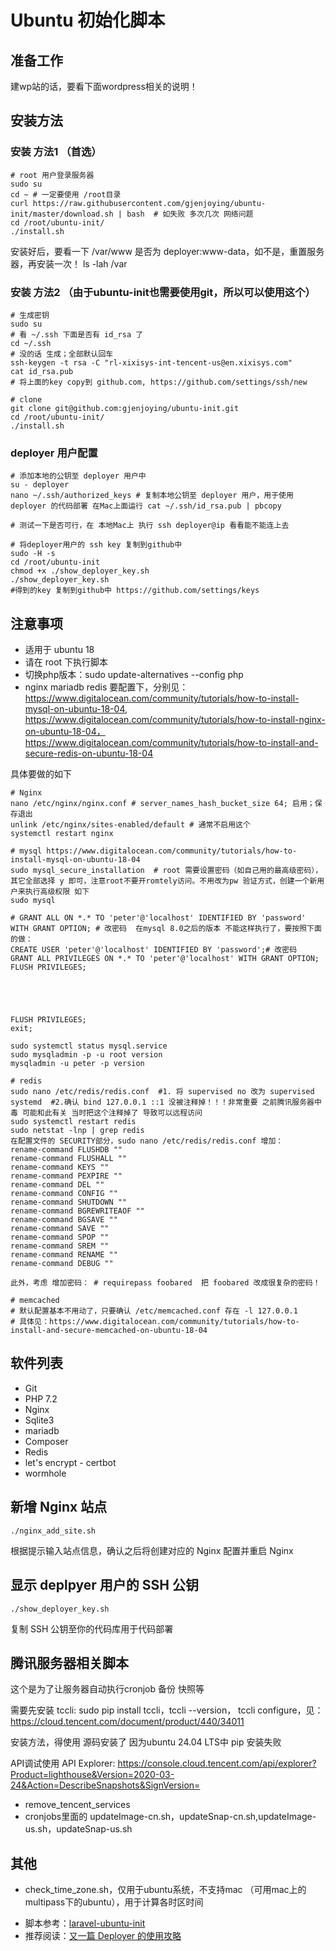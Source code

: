 # Ubuntu 初始化脚本

## 准备工作
建wp站的话，要看下面wordpress相关的说明！

## 安装方法
### 安装 方法1 （首选）
```
# root 用户登录服务器
sudo su
cd ~ # 一定要使用 /root目录
curl https://raw.githubusercontent.com/gjenjoying/ubuntu-init/master/download.sh | bash  # 如失败 多次几次 网络问题
cd /root/ubuntu-init/
./install.sh
```
安装好后，要看一下 /var/www 是否为 deployer:www-data，如不是，重置服务器，再安装一次！
ls -lah /var

### 安装 方法2 （由于ubuntu-init也需要使用git，所以可以使用这个）

```
# 生成密钥
sudo su
# 看 ~/.ssh 下面是否有 id_rsa 了
cd ~/.ssh 
# 没的话 生成；全部默认回车
ssh-keygen -t rsa -C "rl-xixisys-int-tencent-us@en.xixisys.com"
cat id_rsa.pub
# 将上面的key copy到 github.com, https://github.com/settings/ssh/new

# clone
git clone git@github.com:gjenjoying/ubuntu-init.git 
cd /root/ubuntu-init/
./install.sh
```


### deployer 用户配置

```
# 添加本地的公钥至 deployer 用户中
su - deployer
nano ~/.ssh/authorized_keys # 复制本地公钥至 deployer 用户，用于使用 deployer 的代码部署 在Mac上面运行 cat ~/.ssh/id_rsa.pub | pbcopy

# 测试一下是否可行，在 本地Mac上 执行 ssh deployer@ip 看看能不能连上去

# 将deployer用户的 ssh key 复制到github中
sudo -H -s
cd /root/ubuntu-init
chmod +x ./show_deployer_key.sh
./show_deployer_key.sh
#得到的key 复制到github中 https://github.com/settings/keys
```

## 注意事项

* 适用于 ubuntu 18
* 请在 root 下执行脚本
* 切换php版本：sudo update-alternatives --config php
* nginx mariadb redis 要配置下，分别见：https://www.digitalocean.com/community/tutorials/how-to-install-mysql-on-ubuntu-18-04, https://www.digitalocean.com/community/tutorials/how-to-install-nginx-on-ubuntu-18-04， https://www.digitalocean.com/community/tutorials/how-to-install-and-secure-redis-on-ubuntu-18-04

具体要做的如下
```
# Nginx
nano /etc/nginx/nginx.conf # server_names_hash_bucket_size 64; 启用；保存退出
unlink /etc/nginx/sites-enabled/default # 通常不启用这个
systemctl restart nginx

# mysql https://www.digitalocean.com/community/tutorials/how-to-install-mysql-on-ubuntu-18-04
sudo mysql_secure_installation  # root 需要设置密码（如自己用的最高级密码），其它全部选择 y 即可，注意root不要开romtely访问。不用改为pw 验证方式，创建一个新用户来执行高级权限 如下
sudo mysql

# GRANT ALL ON *.* TO 'peter'@'localhost' IDENTIFIED BY 'password' WITH GRANT OPTION; # 改密码  在mysql 8.0之后的版本 不能这样执行了，要按照下面的做：
CREATE USER 'peter'@'localhost' IDENTIFIED BY 'password';# 改密码
GRANT ALL PRIVILEGES ON *.* TO 'peter'@'localhost' WITH GRANT OPTION;
FLUSH PRIVILEGES;





FLUSH PRIVILEGES;
exit;

sudo systemctl status mysql.service
sudo mysqladmin -p -u root version
mysqladmin -u peter -p version

# redis
sudo nano /etc/redis/redis.conf  #1. 将 supervised no 改为 supervised systemd  #2.确认 bind 127.0.0.1 ::1 没被注释掉！！！非常重要 之前腾讯服务器中毒 可能和此有关 当时把这个注释掉了 导致可以远程访问
sudo systemctl restart redis
sudo netstat -lnp | grep redis
在配置文件的 SECURITY部分，sudo nano /etc/redis/redis.conf 增加：
rename-command FLUSHDB ""
rename-command FLUSHALL ""
rename-command KEYS ""
rename-command PEXPIRE ""
rename-command DEL ""
rename-command CONFIG ""
rename-command SHUTDOWN ""
rename-command BGREWRITEAOF ""
rename-command BGSAVE ""
rename-command SAVE ""
rename-command SPOP ""
rename-command SREM ""
rename-command RENAME ""
rename-command DEBUG ""

此外，考虑 增加密码： # requirepass foobared  把 foobared 改成很复杂的密码！

# memcached
# 默认配置基本不用动了，只要确认 /etc/memcached.conf 存在 -l 127.0.0.1
# 具体见：https://www.digitalocean.com/community/tutorials/how-to-install-and-secure-memcached-on-ubuntu-18-04
```


## 软件列表

* Git
* PHP 7.2
* Nginx
* Sqlite3
* mariadb
* Composer
* Redis
* let's encrypt - certbot
* wormhole

## 新增 Nginx 站点

```
./nginx_add_site.sh
```

根据提示输入站点信息，确认之后将创建对应的 Nginx 配置并重启 Nginx

## 显示 deplpyer 用户的 SSH 公钥

```
./show_deployer_key.sh
```

复制 SSH 公钥至你的代码库用于代码部署

## 腾讯服务器相关脚本
这个是为了让服务器自动执行cronjob 备份 快照等

需要先安装 tccli: sudo pip install tccli，tccli --version， tccli configure，见：https://cloud.tencent.com/document/product/440/34011 

安装方法，得使用 源码安装了 因为ubuntu 24.04 LTS中 pip 安装失败

API调试使用 API Explorer: https://console.cloud.tencent.com/api/explorer?Product=lighthouse&Version=2020-03-24&Action=DescribeSnapshots&SignVersion=
- remove_tencent_services
- cronjobs里面的 updateImage-cn.sh，updateSnap-cn.sh,updateImage-us.sh，updateSnap-us.sh

## 其他
- check_time_zone.sh，仅用于ubuntu系统，不支持mac （可用mac上的multipass下的ubuntu），用于计算各时区时间

* 脚本参考：[laravel-ubuntu-init](https://github.com/summerblue/laravel-ubuntu-init)
* 推荐阅读：[又一篇 Deployer 的使用攻略](https://overtrue.me/articles/2018/06/deployer-guide.html)
